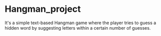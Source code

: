 # Hangman_project
It's a simple text-based Hangman game where the player tries to guess a hidden word by suggesting letters within a certain number of guesses.

